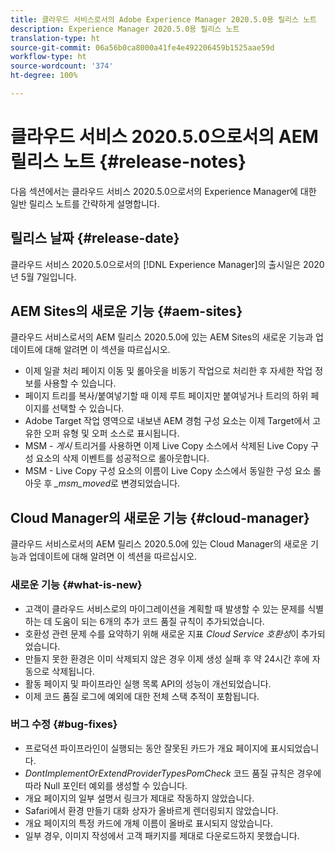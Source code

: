 ```yaml
---
title: 클라우드 서비스로서의 Adobe Experience Manager 2020.5.0용 릴리스 노트
description: Experience Manager 2020.5.0용 릴리스 노트
translation-type: ht
source-git-commit: 06a56b0ca8000a41fe4e492206459b1525aae59d
workflow-type: ht
source-wordcount: '374'
ht-degree: 100%

---
```



# 클라우드 서비스 2020.5.0으로서의 AEM 릴리스 노트 {#release-notes}

다음 섹션에서는 클라우드 서비스 2020.5.0으로서의 Experience Manager에 대한 일반 릴리스 노트를 간략하게 설명합니다.

## 릴리스 날짜 {#release-date}

클라우드 서비스 2020.5.0으로서의 [!DNL Experience Manager]의 출시일은 2020년 5월 7일입니다.

## AEM Sites의 새로운 기능 {#aem-sites}

클라우드 서비스로서의 AEM 릴리스 2020.5.0에 있는 AEM Sites의 새로운 기능과 업데이트에 대해 알려면 이 섹션을 따르십시오.

* 이제 일괄 처리 페이지 이동 및 롤아웃을 비동기 작업으로 처리한 후 자세한 작업 정보를 사용할 수 있습니다.
* 페이지 트리를 복사/붙여넣기할 때 이제 루트 페이지만 붙여넣거나 트리의 하위 페이지를 선택할 수 있습니다.
* Adobe Target 작업 영역으로 내보낸 AEM 경험 구성 요소는 이제 Target에서 고유한 오퍼 유형 및 오퍼 소스로 표시됩니다.
* MSM - *게시* 트리거를 사용하면 이제 Live Copy 소스에서 삭제된 Live Copy 구성 요소의 삭제 이벤트를 성공적으로 롤아웃합니다.
* MSM - Live Copy 구성 요소의 이름이 Live Copy 소스에서 동일한 구성 요소 롤아웃 후 *_msm_moved*&#x200B;로 변경되었습니다.


## Cloud Manager의 새로운 기능 {#cloud-manager}

클라우드 서비스로서의 AEM 릴리스 2020.5.0에 있는 Cloud Manager의 새로운 기능과 업데이트에 대해 알려면 이 섹션을 따르십시오.

### 새로운 기능 {#what-is-new}

* 고객이 클라우드 서비스로의 마이그레이션을 계획할 때 발생할 수 있는 문제를 식별하는 데 도움이 되는 6개의 추가 코드 품질 규칙이 추가되었습니다.
* 호환성 관련 문제 수를 요약하기 위해 새로운 지표 *Cloud Service 호환성*&#x200B;이 추가되었습니다.
* 만들지 못한 환경은 이미 삭제되지 않은 경우 이제 생성 실패 후 약 24시간 후에 자동으로 삭제됩니다.
* 활동 페이지 및 파이프라인 실행 목록 API의 성능이 개선되었습니다.
* 이제 코드 품질 로그에 예외에 대한 전체 스택 추적이 포함됩니다.

### 버그 수정  {#bug-fixes}

* 프로덕션 파이프라인이 실행되는 동안 잘못된 카드가 개요 페이지에 표시되었습니다.
* *DontImplementOrExtendProviderTypesPomCheck* 코드 품질 규칙은 경우에 따라 Null 포인터 예외를 생성할 수 있습니다.
* 개요 페이지의 일부 설명서 링크가 제대로 작동하지 않았습니다.
* Safari에서 환경 만들기 대화 상자가 올바르게 렌더링되지 않았습니다.
* 개요 페이지의 특정 카드에 개체 이름이 올바로 표시되지 않았습니다.
* 일부 경우, 이미지 작성에서 고객 패키지를 제대로 다운로드하지 못했습니다.


